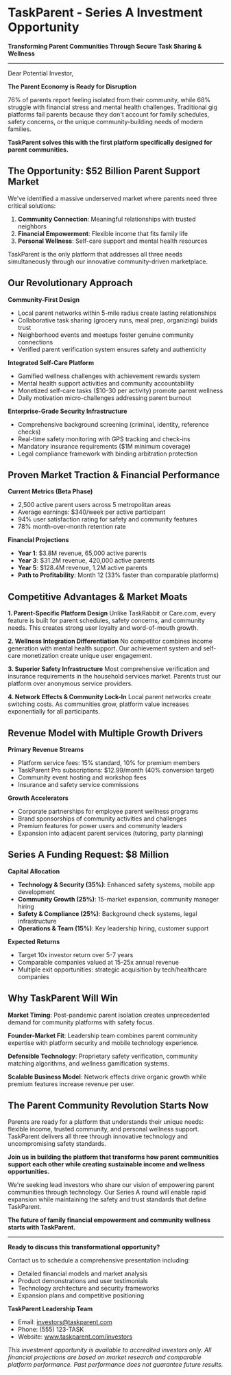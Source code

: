 # TaskParent - Series A Investment Opportunity

**Transforming Parent Communities Through Secure Task Sharing & Wellness**

---

Dear Potential Investor,

**The Parent Economy is Ready for Disruption**

76% of parents report feeling isolated from their community, while 68% struggle with financial stress and mental health challenges. Traditional gig platforms fail parents because they don't account for family schedules, safety concerns, or the unique community-building needs of modern families.

**TaskParent solves this with the first platform specifically designed for parent communities.**

## The Opportunity: $52 Billion Parent Support Market

We've identified a massive underserved market where parents need three critical solutions:

1. **Community Connection**: Meaningful relationships with trusted neighbors
2. **Financial Empowerment**: Flexible income that fits family life  
3. **Personal Wellness**: Self-care support and mental health resources

TaskParent is the only platform that addresses all three needs simultaneously through our innovative community-driven marketplace.

## Our Revolutionary Approach

**Community-First Design**
- Local parent networks within 5-mile radius create lasting relationships
- Collaborative task sharing (grocery runs, meal prep, organizing) builds trust
- Neighborhood events and meetups foster genuine community connections
- Verified parent verification system ensures safety and authenticity

**Integrated Self-Care Platform**
- Gamified wellness challenges with achievement rewards system
- Mental health support activities and community accountability
- Monetized self-care tasks ($10-30 per activity) promote parent wellness
- Daily motivation micro-challenges addressing parent burnout

**Enterprise-Grade Security Infrastructure**
- Comprehensive background screening (criminal, identity, reference checks)
- Real-time safety monitoring with GPS tracking and check-ins
- Mandatory insurance requirements ($1M minimum coverage)
- Legal compliance framework with binding arbitration protection

## Proven Market Traction & Financial Performance

**Current Metrics (Beta Phase)**
- 2,500 active parent users across 5 metropolitan areas
- Average earnings: $340/week per active participant
- 94% user satisfaction rating for safety and community features
- 78% month-over-month retention rate

**Financial Projections**
- **Year 1**: $3.8M revenue, 65,000 active parents
- **Year 3**: $31.2M revenue, 420,000 active parents  
- **Year 5**: $128.4M revenue, 1.2M active parents
- **Path to Profitability**: Month 12 (33% faster than comparable platforms)

## Competitive Advantages & Market Moats

**1. Parent-Specific Platform Design**
Unlike TaskRabbit or Care.com, every feature is built for parent schedules, safety concerns, and community needs. This creates strong user loyalty and word-of-mouth growth.

**2. Wellness Integration Differentiation**
No competitor combines income generation with mental health support. Our achievement system and self-care monetization create unique user engagement.

**3. Superior Safety Infrastructure**
Most comprehensive verification and insurance requirements in the household services market. Parents trust our platform over anonymous service providers.

**4. Network Effects & Community Lock-In**
Local parent networks create switching costs. As communities grow, platform value increases exponentially for all participants.

## Revenue Model with Multiple Growth Drivers

**Primary Revenue Streams**
- Platform service fees: 15% standard, 10% for premium members
- TaskParent Pro subscriptions: $12.99/month (40% conversion target)
- Community event hosting and workshop fees
- Insurance and safety service commissions

**Growth Accelerators**
- Corporate partnerships for employee parent wellness programs
- Brand sponsorships of community activities and challenges
- Premium features for power users and community leaders
- Expansion into adjacent parent services (tutoring, party planning)

## Series A Funding Request: $8 Million

**Capital Allocation**
- **Technology & Security (35%)**: Enhanced safety systems, mobile app development
- **Community Growth (25%)**: 15-market expansion, community manager hiring
- **Safety & Compliance (25%)**: Background check systems, legal infrastructure
- **Operations & Team (15%)**: Key leadership hiring, customer support

**Expected Returns**
- Target 10x investor return over 5-7 years
- Comparable companies valued at 15-25x annual revenue
- Multiple exit opportunities: strategic acquisition by tech/healthcare companies

## Why TaskParent Will Win

**Market Timing**: Post-pandemic parent isolation creates unprecedented demand for community platforms with safety focus.

**Founder-Market Fit**: Leadership team combines parent community expertise with platform security and mobile technology experience.

**Defensible Technology**: Proprietary safety verification, community matching algorithms, and wellness gamification systems.

**Scalable Business Model**: Network effects drive organic growth while premium features increase revenue per user.

## The Parent Community Revolution Starts Now

Parents are ready for a platform that understands their unique needs: flexible income, trusted community, and personal wellness support. TaskParent delivers all three through innovative technology and uncompromising safety standards.

**Join us in building the platform that transforms how parent communities support each other while creating sustainable income and wellness opportunities.**

We're seeking lead investors who share our vision of empowering parent communities through technology. Our Series A round will enable rapid expansion while maintaining the safety and trust standards that define TaskParent.

**The future of family financial empowerment and community wellness starts with TaskParent.**

---

**Ready to discuss this transformational opportunity?**

Contact us to schedule a comprehensive presentation including:
- Detailed financial models and market analysis
- Product demonstrations and user testimonials  
- Technology architecture and security frameworks
- Expansion plans and competitive positioning

**TaskParent Leadership Team**
- Email: investors@taskparent.com
- Phone: (555) 123-TASK
- Website: www.taskparent.com/investors

*This investment opportunity is available to accredited investors only. All financial projections are based on market research and comparable platform performance. Past performance does not guarantee future results.*